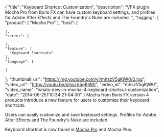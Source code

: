 {
  "title": "Keyboard Shortcut Customization",
  "description": "VFX plugin Mocha Pro from Boris FX can have custom keyboard settings, and profiles for Adobe After Effects and The Foundry's Nuke are included. ",
  "tagging": {
    "product": [
      "Mocha Pro"
    ],
    "host": [

    ],
    "series": [

    ],
    "feature": [
      "Keyboard Shortcuts"
    ],
    "language": [

    ]
  },
  "thumbnail_url": "https://img.youtube.com/vi/mhszV5gKjW0/0.jpg",
  "video_url": "https://youtu.be/mhszV5gKjW0",
  "video_id": "mhszV5gKjW0",
  "video_name": "whats-new-in-mocha-4-keyboard-shortcut-customization",
  "date": "2014-06-25T10:34:21-04:00"
}
Mocha from Boris FX version 4 products introduce a new feature for users to customize their keyboard shortcuts.

Users can easily customize and save keyboard settings. Profiles for Adobe
After Effects and The Foundry's Nuke are included.

Keyboard shortcut is now found in [Mocha Pro](/products/mocha-pro/) and Mocha Plus.
